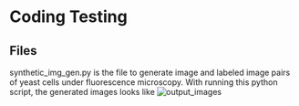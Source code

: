 # Coding Testing

## Files
synthetic_img_gen.py is the file to generate image and labeled image pairs of yeast cells under fluorescence microscopy. With running this python script, the generated images looks like
![output_images](https://github.com/yingjundong/coding_test/main/output_example.png) 
